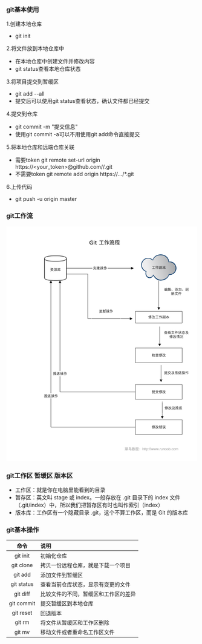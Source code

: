 ### git基本使用
1.创建本地仓库
- git init

2.将文件放到本地仓库中
- 在本地仓库中创建文件并修改内容
- git status查看本地仓库状态

3.将项目提交到暂缓区
- git add --all
- 提交后可以使用git status查看状态，确认文件都已经提交

4.提交到仓库
- git commit -m "提交信息"
- 使用git commit -a可以不用使用git add命令直接提交

5.将本地仓库和远端仓库关联
- 需要token git remote set-url origin https://<your_token>@github.com/<USERNAME>/<REPO>.git
- 不需要token git remote add origin https://.../*.git

6.上传代码
- git push -u origin master

### git工作流
![git工作流](../../images/git/git-process.png "git process")

### git工作区 暂缓区 版本区
- 工作区：就是你在电脑里能看到的目录
- 暂存区：英文叫 stage 或 index。一般存放在 .git 目录下的 index 文件（.git/index）中，所以我们把暂存区有时也叫作索引（index）
- 版本库：工作区有一个隐藏目录 .git，这个不算工作区，而是 Git 的版本库

### git基本操作
| 命令 | 说明 |
| :---: | :--- |
| git init | 初始化仓库 |
| git clone | 拷贝一份远程仓库，就是下载一个项目 |
| git add | 添加文件到暂缓区 |
| git status | 查看当前仓库状态，显示有变更的文件 |
| git diff | 比较文件的不同，暂缓区和工作区的差异 |
| git commit | 提交暂缓区到本地仓库 |
| git reset | 回退版本 |
| git rm | 将文件从暂缓区和工作区删除 |
| git mv | 移动文件或者重命名工作区文件 |
